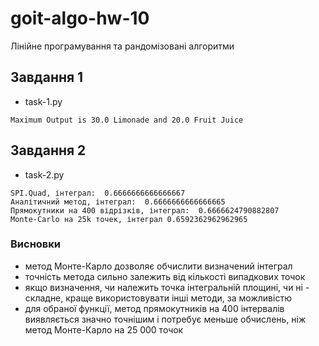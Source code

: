 # goit-algo-hw-10
Лінійне програмування та рандомізовані алгоритми

## Завдання 1
* task-1.py
```
Maximum Output is 30.0 Limonade and 20.0 Fruit Juice
```

## Завдання 2
* task-2.py
```
SPI.Quad, інтеграл:  0.6666666666666667
Аналітичний метод, інтеграл:  0.6666666666666665
Прямокутники на 400 відрізків, інтеграл:  0.6666624790882807
Monte-Carlo на 25k точек, інтеграл 0.6592362962962965
```

### Висновки
* метод Монте-Карло дозволяє обчислити визначений інтеграл
* точність метода сильно залежить від кількості випадкових точок
* якщо визначення, чи належить точка інтегральній площині, чи ні - складне, краще використовувати інші методи, за можливістю
* для обраної функції, метод прямокутників на 400 інтервалів виявляється значно точнішим і потребує меньше обчислень, ніж метод Монте-Карло на 25 000 точок
